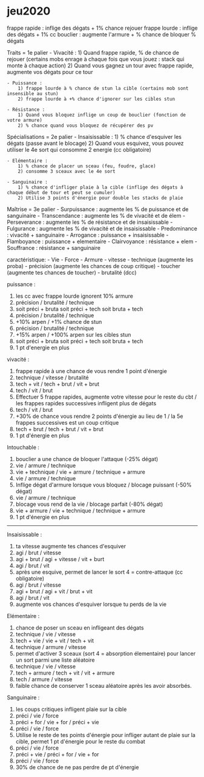 # jeu2020

frappe rapide : inflige des dégats + 1% chance rejouer
frappe lourde : inflige des dégats + 1% cc
bouclier : augmente l'armure + % chance de bloquer % dégats

Traits = 1e palier
	- Vivacité :
		1) Quand frappe rapide, % de chance de rejouer (certains mobs enrage à chaque fois que vous jouez : stack qui monte à chaque action)
		2) Quand vous gagnez un tour avec frappe rapide, augmente vos dégats pour ce tour

	- Puissance :
		1) frappe lourde à % chance de stun la cible (certains mob sont insensible au stun)
		2) frappe lourde à +% chance d'ignorer sur les cibles stun

	- Résistance :
		1) Quand vous bloquez inflige un coup de bouclier (fonction de votre armure)
		2) % chance quand vous bloquez de récupérer des pv

Spécialisations = 2e palier
	- Insaisissable :
		1) % chance d'esquiver les dégats (passe avant le blocage)
		2) Quand vous esquivez, vous pouvez utiliser le 4e sort qui consomme 2 energie (cc obligatoire)

	- Elémentaire :
		1) % chance de placer un sceau (feu, foudre, glace)
		2) consomme 3 sceaux avec le 4e sort

	- Sanguinaire :
		1) % chance d'infliger plaie à la cible (inflige des dégats à chaque début de tour et peut se cumuler)
		2) Utilise 3 points d'énergie pour double les stacks de plaie

Maîtrise = 3e palier
	- Surpuissance : augmente les % de puissance et de sanguinaire
	- Transcendance : augmente les % de vivacité et de élem
	- Perseverance : augmente les % de résistance et de insaisissable
	- Fulgurance : augmente les % de vivacité et de insaisissable
	- Predominance : vivacité + sanguinaire
	- Arrogance : puissance + insaisissable
	- Flamboyance : puissance + elementaire
	- Clairvoyance : résistance + elem
	- Souffrance : résistance + sanguinaire


caractéristique:
	- Vie
	- Force
	- Armure
	- vitesse
	- technique (augmente les proba)
	- précision (augmente les chances de coup critique)
	- toucher (augmente tes chances de toucher)
	- brutalité (dcc)


puissance :
1) les cc avec frappe lourde ignorent 10% armure
2) précision / brutalité / technique
3) soit préci + bruta soit préci + tech soit bruta + tech
4) précision / brutalité / technique
5) +10% arpen / +1% chance de stun
6) précision / brutalité / technique
7) +15% arpen / +100% arpen sur les cibles stun
8) soit préci + bruta soit préci + tech soit bruta + tech
9) 1 pt d'energie en plus

vivacité :
1) frappe rapide à une chance de vous rendre 1 point d'énergie
2) technique / vitesse / brutalité
3) tech + vit / tech + brut / vit + brut
4) tech / vit / brut
5) Effectuer 5 frappe rapides, augmente votre vitesse pour le reste du cbt / les frappes rapides successives infligent plus de dégats
6) tech / vit / brut
7) +30% de chance vous rendre 2 points d'énergie au lieu de 1 / la 5e frappes successives est un coup critique
8) tech + brut / tech + brut / vit + brut
9) 1 pt d'énergie en plus

Intouchable :
1) bouclier a une chance de bloquer l'attaque (-25% dégat)
2) vie / armure / technique
3) vie + technique / vie + armure / technique + armure
4) vie / armure / technique
5) Inflige dégat d'armure lorsque vous bloquez / blocage puissant (-50% dégat)
6) vie / armure / technique
7) blocage vous rend de la vie / blocage parfait (-80% dégat)
8) vie + armure / vie + technique / technique + armure
9) 1 pt d'énergie en plus

------------------------

Insaisissable :
1) ta vitesse augmente tes chances d'esquiver
2) agi / brut / vitesse
3) agi + brut / agi + vitesse / vit + burt
4) agi / brut / vit
5) après une esquive, permet de lancer le sort 4 = contre-attaque (cc obligatoire)
6) agi / brut / vitesse
7) agi + brut / agi + vit / brut + vit
8) agi / brut / vit
9) augmente vos chances d'esquiver lorsque tu perds de la vie

Elémentaire :
1) chance de poser un sceau en infligeant des dégats
2) technique / vie / vitesse
3) tech + vie / vie + vit / tech + vit
4) technique / armure / vitesse
5) permet d'activer 3 sceaux (sort 4 = absorption élementaire) pour lancer un sort parmi une liste aléatoire
6) technique / vie / vitesse
7) tech + armure / tech + vit / vit + armure
8) tech / armure / vitesse
9) faible chance de conserver 1 sceau aléatoire après les avoir absorbés.

Sanguinaire :
1) les coups critiques infligent plaie sur la cible
2) préci / vie / force
3) préci + for / vie + for / préci + vie
4) préci / vie / force
5) Utilise le reste de tes points d'énergie pour infliger autant de plaie sur la cible, permet 1 pt d'énergie pour le reste du combat
6) préci / vie / force
7) préci + vie / préci + for / vie + for
8) préci / vie / force
9) 30% de chance de ne pas perdre de pt d'énergie
